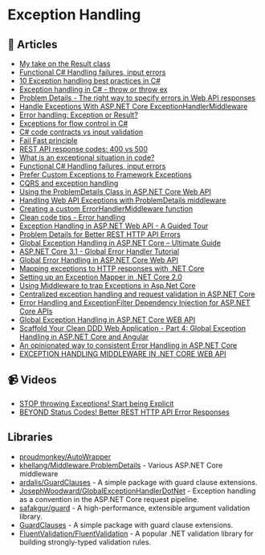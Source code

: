 # Exception Handling

## 📝 Articles

- [My take on the Result class](https://josef.codes/my-take-on-the-result-class-in-c-sharp/) 
- [Functional C# Handling failures, input errors](https://enterprisecraftsmanship.com/posts/functional-c-handling-failures-input-errors/) 
- [10 Exception handling best practices in C#](https://kumarashwinhubert.com/10-exception-handling-best-practices-in-csharp)
- [Exception handling in C# - throw or throw ex](https://kumarashwinhubert.com/exception-handling-in-csharp-throw-or-throw-ex)
- [Problem Details - The right way to specify errors in Web API responses](https://kumarashwinhubert.com/problem-details-the-right-way-to-specify-errors-in-web-api-responses)
- [Handle Exceptions With ASP.NET Core ExceptionHandlerMiddleware](https://khalidabuhakmeh.com/handling-aspnet-core-exceptions-with-exceptionhandler-middleware)
- [Error handling: Exception or Result?](https://enterprisecraftsmanship.com/posts/error-handling-exception-or-result/) 
- [Exceptions for flow control in C#](https://enterprisecraftsmanship.com/posts/exceptions-for-flow-control/) 
- [C# code contracts vs input validation](https://enterprisecraftsmanship.com/posts/code-contracts-vs-input-validation/) 
- [Fail Fast principle](https://enterprisecraftsmanship.com/posts/fail-fast-principle/) 
- [REST API response codes: 400 vs 500](https://enterprisecraftsmanship.com/posts/rest-api-response-codes-400-vs-500/) 
- [What is an exceptional situation in code?](https://enterprisecraftsmanship.com/posts/what-is-exceptional-situation/) 
- [Functional C# Handling failures, input errors](https://enterprisecraftsmanship.com/posts/functional-c-handling-failures-input-errors/) 
- [Prefer Custom Exceptions to Framework Exceptions](https://ardalis.com/prefer-custom-exceptions-to-framework-exceptions/)
- [CQRS and exception handling](https://enterprisecraftsmanship.com/2019/04/15/cqrs-exception-handling/) 
- [Using the ProblemDetails Class in ASP.NET Core Web API](https://code-maze.com/using-the-problemdetails-class-in-asp-net-core-web-api/)
- [Handling Web API Exceptions with ProblemDetails middleware](https://andrewlock.net/handling-web-api-exceptions-with-problemdetails-middleware/)
- [Creating a custom ErrorHandlerMiddleware function](https://andrewlock.net/creating-a-custom-error-handler-middleware-function/)
- [Clean code tips - Error handling](https://www.code4it.dev/blog/clean-code-error-handling)
- [Exception Handling in ASP.NET Web API - A Guided Tour](https://exceptionnotfound.net/the-asp-net-web-api-exception-handling-pipeline-a-guided-tour/)
- [Problem Details for Better REST HTTP API Errors](https://codeopinion.com/problem-details-for-better-rest-http-api-errors/)
- [Global Exception Handling in ASP.NET Core – Ultimate Guide](https://codewithmukesh.com/blog/global-exception-handling-in-aspnet-core/)
- [ASP.NET Core 3.1 - Global Error Handler Tutorial](https://jasonwatmore.com/post/2020/10/02/aspnet-core-31-global-error-handler-tutorial)
- [Global Error Handling in ASP.NET Core Web API](https://code-maze.com/global-error-handling-aspnetcore/)
- [Mapping exceptions to HTTP responses with .NET Core](https://jeroenhildering.com/2016/11/24/mapping-exceptions-to-http-responses-with-net-core/)
- [Setting up an Exception Mapper in .NET Core 2.0](https://www.foreach.be/blog/setting-up-an-exception-mapper-in-net-core-2-0)
- [Using Middleware to trap Exceptions in Asp.Net Core](https://docs.microsoft.com/en-us/archive/blogs/brandonh/using-middleware-to-trap-exceptions-in-asp-net-core)
- [Centralized exception handling and request validation in ASP.NET Core](https://www.strathweb.com/2018/07/centralized-exception-handling-and-request-validation-in-asp-net-core/)
- [Error Handling and ExceptionFilter Dependency Injection for ASP.NET Core APIs](https://weblog.west-wind.com/posts/2016/oct/16/error-handling-and-exceptionfilter-dependency-injection-for-aspnet-core-apis)
- [Global Exception Handling in ASP.NET Core WEB API](https://www.talkingdotnet.com/global-exception-handling-in-aspnet-core-webapi/)
- [Scaffold Your Clean DDD Web Application - Part 4: Global Exception Handling in ASP.NET Core and Angular](https://blog.jacobsdata.com/2020/11/12/scaffold-your-clean-ddd-web-application-part-4-global-exception-handling-in-aspnet-core-and-angular)
- [An opinionated way to consistent Error Handling in ASP.NET Core](https://ankitvijay.net/2021/04/21/consistent-error-handling/)
- [EXCEPTION HANDLING MIDDLEWARE IN .NET CORE WEB API](https://thecodeblogger.com/2021/05/30/exception-handling-middleware-in-net-core-web-api/?subscribe=success#blog_subscription-5)
## 📹 Videos

- [STOP throwing Exceptions! Start being Explicit](http://w7.mul.ir/yo%7cut%7cub%7ce.%7cco%7cm/watch?v=4UEanbBaJy4)
- [BEYOND Status Codes! Better REST HTTP API Error Responses](https://www.youtube.com/watch?v=MfTLob6teJE)

## Libraries

- [proudmonkey/AutoWrapper](https://github.com/proudmonkey/AutoWrapper)
- [khellang/Middleware.ProblemDetails](https://github.com/khellang/Middleware/tree/master/src/ProblemDetails) - Various ASP.NET Core middleware
- [ardalis/GuardClauses](https://github.com/ardalis/GuardClauses) - A simple package with guard clause extensions.
- [JosephWoodward/GlobalExceptionHandlerDotNet](https://github.com/JosephWoodward/GlobalExceptionHandlerDotNet) - Exception handling as a convention in the ASP.NET Core request pipeline.
- [safakgur/guard](https://github.com/safakgur/guard) - A high-performance, extensible argument validation library.
- [GuardClauses](https://github.com/ardalis/GuardClauses) - A simple package with guard clause extensions.
- [FluentValidation/FluentValidation](https://github.com/FluentValidation/FluentValidation) - A popular .NET validation library for building strongly-typed validation rules.